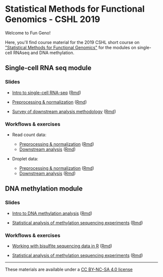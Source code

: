 # Statistical Methods for Functional Genomics - CSHL 2019

Welcome to Fun Geno!

Here, you'll find course material for the 2019 CSHL short course on ["Statistical Methods for Functional Genomics"](https://meetings.cshl.edu/courses.aspx?course=c-data&year=19) for the modules on single-cell RNAseq and DNA methylation.

## Single-cell RNA seq module

### Slides

* [Intro to single-cell RNA-seq](https://kkorthauer.org/fungeno2019/singlecell/slides/0-intro-slides.html) ([Rmd](https://kkorthauer.org/fungeno2019/singlecell/slides/0-intro-slides.Rmd))

* [Preprocessing & normalization](https://kkorthauer.org/fungeno2019/singlecell/slides/1-preprocess-slides.html) ([Rmd](https://kkorthauer.org/fungeno2019/singlecell/slides/1-preprocess-slides.Rmd))

* [Survey of downstream analysis methodology](https://kkorthauer.org/fungeno2019/singlecell/slides/2-downstream-slides.html) ([Rmd](https://kkorthauer.org/fungeno2019/singlecell/slides/2-downstream-slides.Rmd))

### Workflows & exercises

* Read count data:
  * [Preprocessing & normalization](https://kkorthauer.org/fungeno2019/singlecell/vignettes/1.1-preprocess-readcounts.html) ([Rmd](https://kkorthauer.org/fungeno2019/singlecell/vignettes/1.1-preprocess-readcounts.Rmd))
  * [Downstream analysis](https://kkorthauer.org/fungeno2019/singlecell/vignettes/2.1-downstream-readcounts.html) ([Rmd](https://kkorthauer.org/fungeno2019/singlecell/vignettes/2.1-downstream-readcounts.Rmd))
  
* Droplet data:
  * [Preprocessing & normalization](https://kkorthauer.org/fungeno2019/singlecell/vignettes/1.2-preprocess-droplet.html) ([Rmd](https://kkorthauer.org/fungeno2019/singlecell/vignettes/1.2-preprocess-droplet.Rmd))
  * [Downstream analysis](https://kkorthauer.org/fungeno2019/singlecell/vignettes/2.2-downstream-droplet.html) ([Rmd](https://kkorthauer.org/fungeno2019/singlecell/vignettes/2.2-downstream-droplet.Rmd))

##  DNA methylation module

### Slides

* [Intro to DNA methylation analysis](https://kkorthauer.org/fungeno2019/methylation/slides/0-intro-slides.html) ([Rmd](https://kkorthauer.org/fungeno2019/methylation/slides/0-intro-slides.Rmd))

* [Statistical analysis of methylation sequencing experiments](https://kkorthauer.org/fungeno2019/methylation/slides/1-analysis-slides.html) ([Rmd](https://kkorthauer.org/fungeno2019/methylation/slides/1-analysis-slides.Rmd))


### Workflows & exercises

* [Working with bisulfite sequencing data in R](https://kkorthauer.org/fungeno2019/methylation/vignettes/0-intro-bsseq.html) ([Rmd](https://kkorthauer.org/fungeno2019/methylation/vignettes/0-intro-bsseq.Rmd))

* [Statistical analysis of methylation sequencing experiments](https://kkorthauer.org/fungeno2019/methylation/vignettes/1-regulatory-capacity.html) ([Rmd](https://kkorthauer.org/fungeno2019/methylation/vignettes/1-regulatory-capacity.Rmd))

***
These materials are available under a [CC BY-NC-SA 4.0 license](https://creativecommons.org/licenses/by-nc-sa/4.0/)
